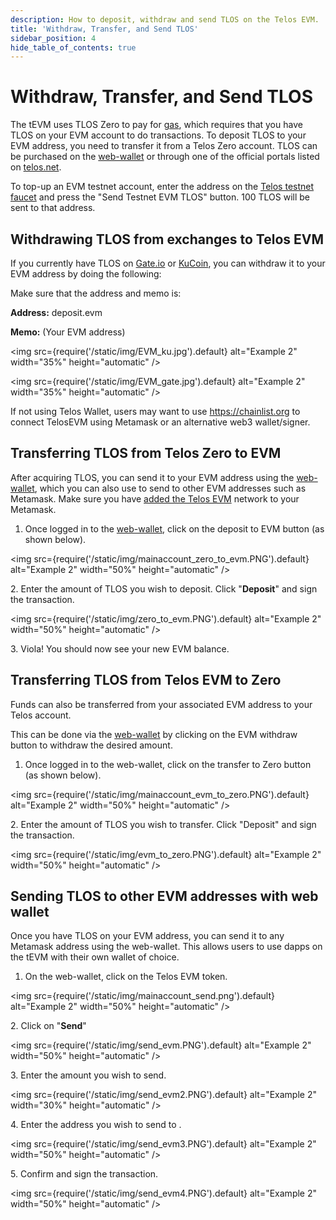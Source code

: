 ```yaml
---
description: How to deposit, withdraw and send TLOS on the Telos EVM.
title: 'Withdraw, Transfer, and Send TLOS'
sidebar_position: 4
hide_table_of_contents: true
---
```


# Withdraw, Transfer, and Send TLOS

The tEVM uses TLOS Zero to pay for [gas](../../evm/about/gas-fees.md), which requires that you have TLOS on your EVM account to do transactions. To deposit TLOS to your EVM address, you need to transfer it from a Telos Zero account. TLOS can be purchased on the [web-wallet](https://wallet.telos.net) or through one of the official portals listed on [telos.net](https://telos.net).

To top-up an EVM testnet account, enter the address on the [Telos testnet faucet](https://app.telos.net/testnet/developers) and press the "Send Testnet EVM TLOS" button. 100 TLOS will be sent to that address.

## Withdrawing TLOS from exchanges to Telos EVM

If you currently have TLOS on [Gate.io](https://www.gate.io) or [KuCoin](https://www.kucoin.com), you can withdraw it to your EVM address by doing the following:


Make sure that the address and memo is:

**Address:** deposit.evm

**Memo:** (Your EVM address)

<img
  src={require('/static/img/EVM_ku.jpg').default}
  alt="Example 2"
  width="35%"
  height="automatic"
/>

<img
  src={require('/static/img/EVM_gate.jpg').default}
  alt="Example 2"
  width="35%"
  height="automatic"
/>

If not using Telos Wallet, users may want to use https://chainlist.org to connect TelosEVM using Metamask or an alternative web3 wallet/signer.

## Transferring TLOS from Telos Zero to EVM

After acquiring TLOS, you can send it to your EVM address using the [web-wallet](https://wallet.telos.net), which you can also use to send to other EVM addresses such as Metamask. Make sure you have [added the Telos EVM](../evm/setup-a-wallet.md) network to your Metamask.

1. Once logged in to the [web-wallet](https://wallet.telos.net), click on the deposit to EVM button (as shown below).

<img
  src={require('/static/img/mainaccount_zero_to_evm.PNG').default}
  alt="Example 2"
  width="50%"
  height="automatic"
/>

2\. Enter the amount of TLOS you wish to deposit. Click "**Deposit**" and sign the transaction.&#x20;

<img
  src={require('/static/img/zero_to_evm.PNG').default}
  alt="Example 2"
  width="50%"
  height="automatic"
/>

3\. Viola! You should now see your new EVM balance.&#x20;

## Transferring TLOS from Telos EVM to Zero

Funds can also be transferred from your associated EVM address to your Telos account.

This can be done via the [web-wallet](https://wallet-dev.telos.net) by clicking on the EVM withdraw button to withdraw the desired amount.

1. Once logged in to the web-wallet, click on the transfer to Zero button (as shown below).

<img
  src={require('/static/img/mainaccount_evm_to_zero.PNG').default}
  alt="Example 2"
  width="50%"
  height="automatic"
/>

2\. Enter the amount of TLOS you wish to transfer. Click "Deposit" and sign the transaction.

<img
  src={require('/static/img/evm_to_zero.PNG').default}
  alt="Example 2"
  width="50%"
  height="automatic"
/>

## Sending TLOS to other EVM addresses with web wallet

Once you have TLOS on your EVM address, you can send it to any Metamask address using the web-wallet. This allows users to use dapps on the tEVM with their own wallet of choice.

1. On the web-wallet, click on the Telos EVM token.

<img
  src={require('/static/img/mainaccount_send.png').default}
  alt="Example 2"
  width="50%"
  height="automatic"
/>

2\. Click on "**Send**"

<img
  src={require('/static/img/send_evm.PNG').default}
  alt="Example 2"
  width="50%"
  height="automatic"
/>

3\. Enter the amount you wish to send.

<img
  src={require('/static/img/send_evm2.PNG').default}
  alt="Example 2"
  width="30%"
  height="automatic"
/>

4\. Enter the address you wish to send to   .

<img
  src={require('/static/img/send_evm3.PNG').default}
  alt="Example 2"
  width="50%"
  height="automatic"
/>

5\. Confirm and sign the transaction.

<img
  src={require('/static/img/send_evm4.PNG').default}
  alt="Example 2"
  width="50%"
  height="automatic"
/>
